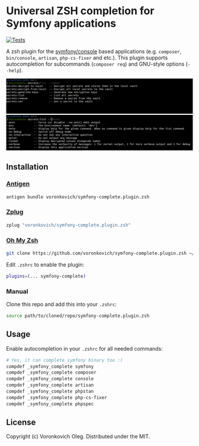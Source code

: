 # Universal ZSH completion for Symfony applications

[![Tests](https://github.com/voronkovich/symfony-complete.plugin.zsh/actions/workflows/tests.yaml/badge.svg)](https://github.com/voronkovich/symfony-complete.plugin.zsh/actions/workflows/tests.yaml)

A zsh plugin for the [symfony/console](https://symfony.com/doc/current/components/console.html) based applications (e.g. `composer`, `bin/console`, `artisan`, `php-cs-fixer` and etc.). This plugin supports autocompletion for subcommands (`composer req`) and GNU-style options (`--help`).

![Commands autocompletion](/screenshots/commands.png?raw=true "Commands autocompletion")
![Options autocompletion](/screenshots/options.png?raw=true "Options autocompletion")

## Installation

### [Antigen](https://github.com/zsh-users/antigen)

```sh
antigen bundle voronkovich/symfony-complete.plugin.zsh
```
### [Zplug](https://github.com/zplug/zplug)

```sh
zplug "voronkovich/symfony-complete.plugin.zsh"
```

### [Oh My Zsh](https://github.com/ohmyzsh/ohmyzsh)

```sh
git clone https://github.com/voronkovich/symfony-complete.plugin.zsh ~/.oh-my-zsh/custom/plugins/symfony-complete
```

Edit `.zshrc` to enable the plugin:

```sh
plugins=(... symfony-complete)
```

### Manual

Clone this repo and add this into your `.zshrc`:

```sh
source path/to/cloned/repo/symfony-complete.plugin.zsh
```

## Usage

Enable autocompletion in your `.zshrc` for all needed commands:

```sh
# Yes, it can complete symfony binary too :)
compdef _symfony_complete symfony
compdef _symfony_complete composer
compdef _symfony_complete console
compdef _symfony_complete artisan
compdef _symfony_complete phpstan
compdef _symfony_complete php-cs-fixer
compdef _symfony_complete phpspec
```

## License

Copyright (c) Voronkovich Oleg. Distributed under the MIT.
